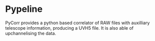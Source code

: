 # Pypeline

PyCorr provides a python based correlator of RAW files with auxilliary telescope information, producing a UVH5 file. It is also able of upchannelising the data.
